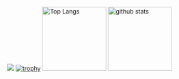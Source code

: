 ![](https://github-profile-summary-cards.vercel.app/api/cards/profile-details?username=chima91&theme=2077)
[![trophy](https://github-profile-trophy.vercel.app/?username=chima91&theme=onedark)](https://github-profile-trophy.vercel.app/?username=chima91&theme=tokyonight)
<img alt="Top Langs" height="150px" src="https://github-readme-stats.vercel.app/api/top-langs/?username=chima91&layout=compact&count_private=true&show_icons=true&theme=tokyonight" />
<img alt="github stats" height="150px" src="https://github-readme-stats.vercel.app/api?username=chima91&count_private=true&show_icons=true&show_icons=true&theme=tokyonight" />

<!--
**chima91/chima91** is a ✨ _special_ ✨ repository because its `README.md` (this file) appears on your GitHub profile.

Here are some ideas to get you started:

- 🔭 I’m currently working on ...
- 🌱 I’m currently learning ...
- 👯 I’m looking to collaborate on ...
- 🤔 I’m looking for help with ...
- 💬 Ask me about ...
- 📫 How to reach me: ...
- 😄 Pronouns: ...
- ⚡ Fun fact: ...
-->
